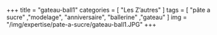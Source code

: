 +++
title = "gateau-ball1"
categories = [ "Les Z’autres" ]
tags = [ "pâte a sucre" ,"modelage", "anniversaire", "ballerine" ,"gateau" ]
img = "/img/expertise/pate-a-sucre/gateau-ball1.JPG"
+++
